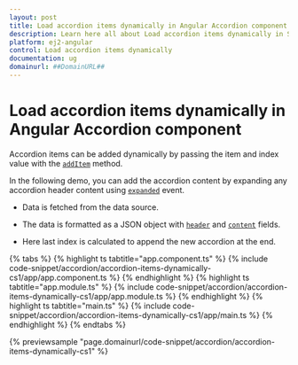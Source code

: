 ```yaml
---
layout: post
title: Load accordion items dynamically in Angular Accordion component | Syncfusion
description: Learn here all about Load accordion items dynamically in Syncfusion Angular Accordion component of Syncfusion Essential JS 2 and more.
platform: ej2-angular
control: Load accordion items dynamically 
documentation: ug
domainurl: ##DomainURL##
---
```


# Load accordion items dynamically in Angular Accordion component

Accordion items can be added dynamically by passing the item and index value with the [`addItem`](https://ej2.syncfusion.com/angular/documentation/api/accordion#additem) method.

In the following demo, you can add the accordion content by expanding any accordion header content using
[`expanded`](https://ej2.syncfusion.com/angular/documentation/api/accordion#expanded) event.

* Data is fetched from the data source.

* The data is formatted as a JSON object with [`header`](https://ej2.syncfusion.com/angular/documentation/api/accordion/accordionItem#header)
and [`content`](https://ej2.syncfusion.com/angular/documentation/api/accordion/accordionItem#content) fields.

* Here last index is calculated to append the new accordion at the end.

{% tabs %}
{% highlight ts tabtitle="app.component.ts" %}
{% include code-snippet/accordion/accordion-items-dynamically-cs1/app/app.component.ts %}
{% endhighlight %}
{% highlight ts tabtitle="app.module.ts" %}
{% include code-snippet/accordion/accordion-items-dynamically-cs1/app/app.module.ts %}
{% endhighlight %}
{% highlight ts tabtitle="main.ts" %}
{% include code-snippet/accordion/accordion-items-dynamically-cs1/app/main.ts %}
{% endhighlight %}
{% endtabs %}
  
{% previewsample "page.domainurl/code-snippet/accordion/accordion-items-dynamically-cs1" %}
